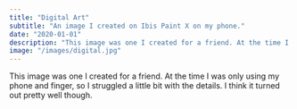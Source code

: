 ```yaml
---
title: "Digital Art"
subtitle: "An image I created on Ibis Paint X on my phone."
date: "2020-01-01"
description: "This image was one I created for a friend. At the time I was only using my phone and finger in Ibis Paint X"
image: "/images/digital.jpg"
---
```


This image was one I created for a friend. At the time I was only using my phone and finger, so I struggled a little bit with the details. I think it turned out pretty well though.